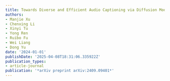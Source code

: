 ```yaml
---
title: Towards Diverse and Efficient Audio Captioning via Diffusion Models
authors:
- Manjie Xu
- Chenxing Li
- Xinyi Tu
- Yong Ren
- Ruibo Fu
- Wei Liang
- Dong Yu
date: '2024-01-01'
publishDate: '2025-04-08T18:31:06.335922Z'
publication_types:
- article-journal
publication: '*arXiv preprint arXiv:2409.09401*'
---
```

